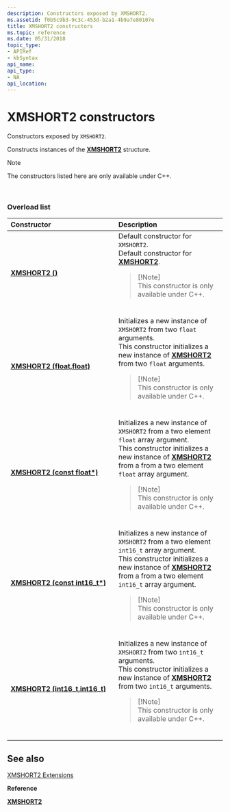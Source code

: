 ```yaml
---
description: Constructors exposed by XMSHORT2.
ms.assetid: f0b5c9b3-9c3c-453d-b2a1-4b9a7e80107e
title: XMSHORT2 constructors
ms.topic: reference
ms.date: 05/31/2018
topic_type: 
- APIRef
- kbSyntax
api_name: 
api_type: 
- NA
api_location: 
---
```


# XMSHORT2 constructors

Constructors exposed by `XMSHORT2`.

Constructs instances of the [**XMSHORT2**](/windows/desktop/api/DirectXPackedVector/ns-directxpackedvector-xmshort2) structure.

> [!Note]  
> The constructors listed here are only available under C++.

 

### Overload list



<table>
<colgroup>
<col style="width: 50%" />
<col style="width: 50%" />
</colgroup>
<thead>
<tr class="header">
<th style="text-align: left;">Constructor</th>
<th style="text-align: left;">Description</th>
</tr>
</thead>
<tbody>
<tr class="odd">
<td style="text-align: left;"><a href="/windows/desktop/api/directxpackedvector/nf-directxpackedvector-xmshort2-xmshort2(constfloat)"><strong>XMSHORT2 ()</strong></a></td>
<td style="text-align: left;">Default constructor for <code>XMSHORT2</code>. <br/> Default constructor for <a href="/windows/desktop/api/DirectXPackedVector/ns-directxpackedvector-xmshort2"><strong>XMSHORT2</strong></a>. <br/>
<blockquote>
[!Note]<br />
This constructor is only available under C++.
</blockquote>
<br/></td>
</tr>
<tr class="even">
<td style="text-align: left;"><a href="/windows/desktop/api/directxpackedvector/nf-directxpackedvector-xmshort2-xmshort2(float_float)"><strong>XMSHORT2 (float,float)</strong></a></td>
<td style="text-align: left;">Initializes a new instance of <code>XMSHORT2</code> from two <code>float</code> arguments. <br/> This constructor initializes a new instance of <a href="/windows/desktop/api/DirectXPackedVector/ns-directxpackedvector-xmshort2"><strong>XMSHORT2</strong></a> from two <code>float</code> arguments. <br/>
<blockquote>
[!Note]<br />
This constructor is only available under C++.
</blockquote>
<br/></td>
</tr>
<tr class="odd">
<td style="text-align: left;"><a href="/windows/desktop/api/directxpackedvector/nf-directxpackedvector-xmshort2-xmshort2(constfloat)"><strong>XMSHORT2 (const float*)</strong></a></td>
<td style="text-align: left;">Initializes a new instance of <code>XMSHORT2</code> from a two element <code>float</code> array argument. <br/> This constructor initializes a new instance of <a href="/windows/desktop/api/DirectXPackedVector/ns-directxpackedvector-xmshort2"><strong>XMSHORT2</strong></a> from a from a two element <code>float</code> array argument. <br/>
<blockquote>
[!Note]<br />
This constructor is only available under C++.
</blockquote>
<br/></td>
</tr>
<tr class="even">
<td style="text-align: left;"><a href="/windows/desktop/api/directxpackedvector/nf-directxpackedvector-xmshort2-xmshort2(constint16_t)"><strong>XMSHORT2 (const int16_t*)</strong></a></td>
<td style="text-align: left;">Initializes a new instance of <code>XMSHORT2</code> from a two element <code>int16_t</code> array argument. <br/> This constructor initializes a new instance of <a href="/windows/desktop/api/DirectXPackedVector/ns-directxpackedvector-xmshort2"><strong>XMSHORT2</strong></a> from a from a two element <code>int16_t</code> array argument. <br/>
<blockquote>
[!Note]<br />
This constructor is only available under C++.
</blockquote>
<br/></td>
</tr>
<tr class="odd">
<td style="text-align: left;"><a href="/windows/desktop/api/directxpackedvector/nf-directxpackedvector-xmshort2-xmshort2(int16_t_int16_t)"><strong>XMSHORT2 (int16_t,int16_t)</strong></a></td>
<td style="text-align: left;">Initializes a new instance of <code>XMSHORT2</code> from two <code>int16_t</code> arguments. <br/> This constructor initializes a new instance of <a href="/windows/desktop/api/DirectXPackedVector/ns-directxpackedvector-xmshort2"><strong>XMSHORT2</strong></a> from two <code>int16_t</code> arguments. <br/>
<blockquote>
[!Note]<br />
This constructor is only available under C++.
</blockquote>
<br/></td>
</tr>
</tbody>
</table>



## See also

<dl> <dt>

[XMSHORT2 Extensions](ovw-xmshort2-extensions.md)
</dt> <dt>

**Reference**
</dt> <dt>

[**XMSHORT2**](/windows/desktop/api/DirectXPackedVector/ns-directxpackedvector-xmshort2)
</dt> </dl>

 

 
